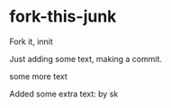 # fork-this-junk
Fork it, innit

Just adding some text, making a commit.

some more text


Added some extra text: by sk
